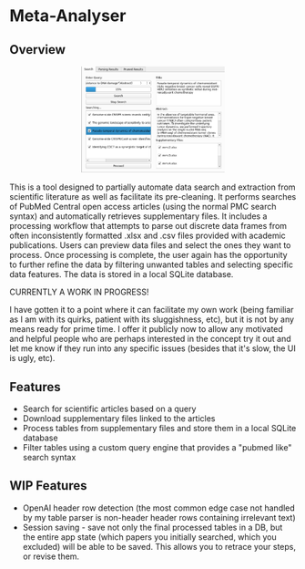 # Meta-Analyser

## Overview

<p align="center" width="100%">
    <img width="50%" src="assets/image.png">
</p>


This is a tool designed to partially automate data search and extraction from scientific literature as well as facilitate its pre-cleaning. It performs searches of PubMed Central open access articles (using the normal PMC search syntax) and automatically retrieves supplementary files. It includes a processing workflow that attempts to parse out discrete data frames from often inconsistently formatted .xlsx and .csv files provided with academic publications. Users can preview data files and select the ones they want to process. Once processing is complete, the user again has the opportunity to further refine the data by filtering unwanted tables and selecting specific data features. The data is stored in a local SQLite database.

CURRENTLY A WORK IN PROGRESS!

I have gotten it to a point where it can facilitate my own work (being familiar as I am with its quirks, patient with its sluggishness, etc), but it is not by any means ready for prime time. I offer it publicly now to allow any motivated and helpful people who are perhaps interested in the concept try it out and let me know if they run into any specific issues (besides that it's slow, the UI is ugly, etc).

## Features

- Search for scientific articles based on a query
- Download supplementary files linked to the articles
- Process tables from supplementary files and store them in a local SQLite database
- Filter tables using a custom query engine that provides a "pubmed like" search syntax 

## WIP Features

- OpenAI header row detection (the most common edge case not handled by my table parser is non-header header rows containing irrelevant text)
- Session saving - save not only the final processed tables in a DB, but the entire app state (which papers you initially searched, which you excluded) will be able to be saved. This allows you to retrace your steps, or revise them.

